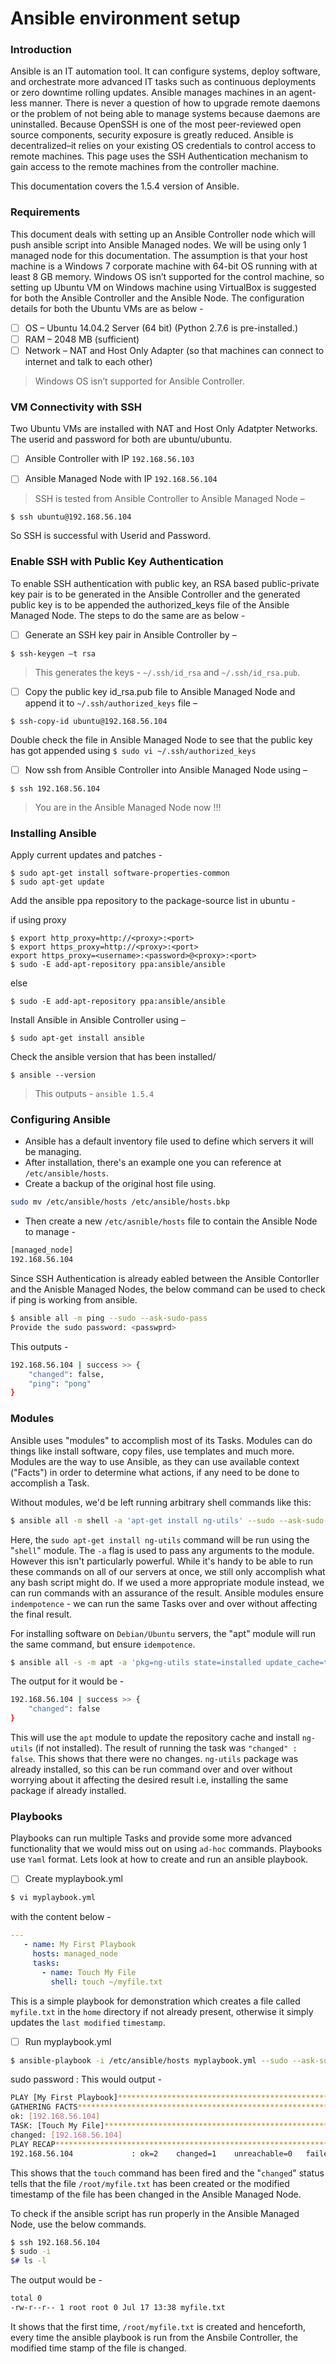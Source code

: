 # Ansible environment setup

### Introduction
Ansible is an IT automation tool. It can configure systems, deploy software, and orchestrate more advanced IT tasks such as continuous deployments or zero downtime rolling updates. Ansible manages machines in an agent-less manner. There is never a question of how to upgrade remote daemons or the problem of not being able to manage systems because daemons are uninstalled. Because OpenSSH is one of the most peer-reviewed open source components, security exposure is greatly reduced. Ansible is decentralized–it relies on your existing OS credentials to control access to remote machines. This page uses the SSH Authentication mechanism to gain access to the remote machines from the controller machine.

This documentation covers the 1.5.4 version of Ansible.

### Requirements

This document deals with setting up an Ansible Controller node which will push ansible script into Ansible Managed nodes. We will be using only 1 managed node for this documentation. The assumption is that your host machine is a Windows 7 corporate machine with 64-bit OS running with at least 8 GB memory. Windows OS isn’t supported for the control machine, so setting up Ubuntu VM on Windows machine using VirtualBox is suggested for both the Ansible Controller and the Ansible Node. The configuration details for both the Ubuntu VMs are as below -

- [ ] OS – Ubuntu 14.04.2 Server (64 bit) (Python 2.7.6   is pre-installed.)
- [ ] RAM – 2048 MB (sufficient)
- [ ] Network – NAT and Host Only Adapter (so that machines can connect to internet and talk to each other)

>Windows OS isn’t supported for Ansible Controller.


### VM Connectivity with SSH
Two Ubuntu VMs are installed with NAT and Host Only Adatpter Networks. The userid and password for both are ubuntu/ubuntu.

- [ ] Ansible Controller with IP `192.168.56.103`
- [ ] Ansible Managed Node with IP `192.168.56.104`


>SSH is tested from Ansible Controller to Ansible Managed Node –

```
$ ssh ubuntu@192.168.56.104
```
So SSH is successful with Userid and Password.

### Enable SSH with Public Key Authentication

To enable SSH authentication with public key, an RSA based public-private key pair is to be generated in the Ansible Controller and the generated public key is to be appended the authorized_keys file of the Ansible Managed Node. The steps to do the same are as below -

- [ ] Generate an SSH key pair in Ansible Controller by –

```
$ ssh-keygen –t rsa
```
>This generates the keys - `~/.ssh/id_rsa` and `~/.ssh/id_rsa.pub`.

- [ ] Copy the public key id_rsa.pub file to Ansible Managed Node and append it to `~/.ssh/authorized_keys` file –

```
$ ssh-copy-id ubuntu@192.168.56.104
```

Double check the file in Ansible Managed Node to see that the public key has got appended using `$ sudo vi ~/.ssh/authorized_keys`

- [ ] Now ssh from Ansible Controller into Ansible Managed Node using –

```
$ ssh 192.168.56.104
```
>You are in the Ansible Managed Node now !!!


### Installing Ansible

Apply current updates and patches -

```
$ sudo apt-get install software-properties-common
$ sudo apt-get update
```

Add the ansible ppa repository to the package-source list in ubuntu -

if using proxy
```
$ export http_proxy=http://<proxy>:<port>
$ export https_proxy=http://<proxy>:<port>
export https_proxy=<username>:<password>@<proxy>:<port>
$ sudo -E add-apt-repository ppa:ansible/ansible
```

else
```
$ sudo -E add-apt-repository ppa:ansible/ansible
```

Install Ansible in Ansible Controller using –

```
$ sudo apt-get install ansible
```

Check the ansible version that has been installed/

```
$ ansible --version
```

>This outputs - `ansible 1.5.4`


### Configuring Ansible

- Ansible has a default inventory file used to define which servers it will be managing.
- After installation, there's an example one you can reference at `/etc/ansible/hosts`.
- Create a backup of the original host file using.
``` bash
sudo mv /etc/ansible/hosts /etc/ansible/hosts.bkp
```
- Then create a new `/etc/asnible/hosts` file to contain the Ansible Node to manage -
``` bash
[managed_node]
192.168.56.104
```

Since SSH Authentication is already eabled between the Ansible Contorller and the Anisble Managed Nodes, the below command can be used to check if ping is working from ansible.
``` bash
$ ansible all -m ping --sudo --ask-sudo-pass
Provide the sudo password: <passwprd>
```
This outputs -
``` bash
192.168.56.104 | success >> {
    "changed": false,
    "ping": "pong"
}
```

### Modules

Ansible uses "modules" to accomplish most of its Tasks. Modules can do things like install software, copy files, use templates and much more. Modules are the way to use Ansible, as they can use available context ("Facts") in order to determine what actions, if any need to be done to accomplish a Task.

Without modules, we'd be left running arbitrary shell commands like this:
``` bash
$ ansible all -m shell -a 'apt-get install ng-utils' --sudo --ask-sudo-pass
```

Here, the `sudo apt-get install ng-utils` command will be run using the "`shell`" module. The `-a` flag is used to pass any arguments to the module. However this isn't particularly powerful. While it's handy to be able to run these commands on all of our servers at once, we still only accomplish what any bash script might do. If we used a more appropriate module instead, we can run commands with an assurance of the result. Ansible modules ensure `indempotence` - we can run the same Tasks over and over without affecting the final result.

For installing software on `Debian/Ubuntu` servers, the "apt" module will run the same command, but ensure `idempotence`.
``` bash
$ ansible all -s -m apt -a 'pkg=ng-utils state=installed update_cache=true'
```
The output for it would be -
``` bash
192.168.56.104 | success >> {
    "changed": false
}
```

This will use the `apt` module to update the repository cache and install `ng-utils` (if not installed). The result of running the task was `"changed" : false`. This shows that there were no changes. `ng-utils` package was already installed, so this can be run command over and over without worrying about it affecting the desired result i.e, installing the same package if already installed.


### Playbooks

Playbooks can run multiple Tasks and provide some more advanced functionality that we would miss out on using `ad-hoc` commands. Playbooks use `Yaml` format. Lets look at how to create and run an ansible playbook.

- [ ] Create myplaybook.yml

``` bash
$ vi myplaybook.yml
```

with the content below -
``` yaml
---
   - name: My First Playbook
     hosts: managed_node
     tasks:
       - name: Touch My File
         shell: touch ~/myfile.txt
```

This is a simple playbook for demonstration which creates a file called `myfile.txt` in the `home` directory if not already present, otherwise it simply updates the `last modified` `timestamp`.

- [ ] Run myplaybook.yml

``` bash
$ ansible-playbook -i /etc/ansible/hosts myplaybook.yml --sudo --ask-sudo-pass
```
sudo password : <password>
This would output -

``` bash
PLAY [My First Playbook]******************************************************
GATHERING FACTS***************************************************************
ok: [192.168.56.104]
TASK: [Touch My File]*********************************************************
changed: [192.168.56.104]
PLAY RECAP********************************************************************
192.168.56.104             : ok=2    changed=1    unreachable=0   failed=0
```
This shows that the `touch` command has been fired and the "`changed`" status tells that the file `/root/myfile.txt` has been created or the modified timestamp of the file has been changed in the Ansible Managed Node.

To check if the ansible script has run properly in the Ansible Managed Node, use the below commands.

``` Bash
$ ssh 192.168.56.104
$ sudo -i
$# ls -l
```
The output would be -
``` Bash
total 0
-rw-r--r-- 1 root root 0 Jul 17 13:38 myfile.txt
```

It shows that the first time, `/root/myfile.txt` is created and henceforth, every time the ansible playbook is run from the Ansbile Controller, the modified time stamp of the file is changed.
